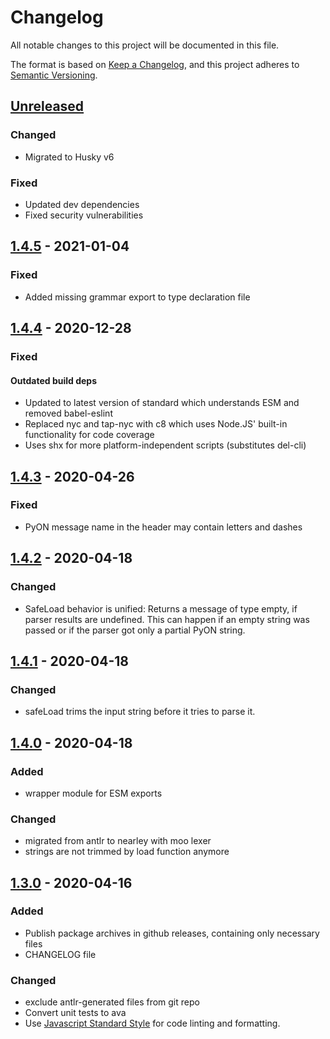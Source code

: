 # Changelog

All notable changes to this project will be documented in this file.

The format is based on [Keep a Changelog](https://keepachangelog.com/en/1.0.0/),
and this project adheres to [Semantic Versioning](https://semver.org/spec/v2.0.0.html).

## [Unreleased]

### Changed

- Migrated to Husky v6

### Fixed

- Updated dev dependencies
- Fixed security vulnerabilities

## [1.4.5] - 2021-01-04

### Fixed

- Added missing grammar export to type declaration file

## [1.4.4] - 2020-12-28

### Fixed

#### Outdated build deps

- Updated to latest version of standard which understands ESM
  and removed babel-eslint
- Replaced nyc and tap-nyc with c8
  which uses Node.JS' built-in functionality for code coverage
- Uses shx for more platform-independent  scripts (substitutes del-cli)

## [1.4.3] - 2020-04-26

### Fixed

- PyON message name in the header may contain letters and dashes

## [1.4.2] - 2020-04-18

### Changed

- SafeLoad behavior is unified:
  Returns a message of type empty, if parser results are undefined.
  This can happen if an empty string was passed
  or if the parser got only a partial PyON string.

## [1.4.1] - 2020-04-18

### Changed

- safeLoad trims the input string before it tries to parse it.

## [1.4.0] - 2020-04-18

### Added

- wrapper module for ESM exports

### Changed

- migrated from antlr to nearley with moo lexer
- strings are not trimmed by load function anymore

## [1.3.0] - 2020-04-16

### Added

- Publish package archives in github releases, containing only necessary files
- CHANGELOG file

### Changed

- exclude antlr-generated files from git repo
- Convert unit tests to ava
- Use [Javascript Standard Style](https://github.com/standard/standard)
  for code linting and formatting.

[Unreleased]: https://github.com/tamaracha/node-fah-pyon/compare/v1.4.5...HEAD
[1.4.5]: https://github.com/tamaracha/node-fah-pyon/compare/v1.4.4...v1.4.5
[1.4.4]: https://github.com/tamaracha/node-fah-pyon/compare/v1.4.3...v1.4.4
[1.4.3]: https://github.com/tamaracha/node-fah-pyon/compare/v1.4.2...v1.4.3
[1.4.2]: https://github.com/tamaracha/node-fah-pyon/compare/v1.4.1...v1.4.2
[1.4.1]: https://github.com/tamaracha/node-fah-pyon/compare/v1.4.0...v1.4.1
[1.4.0]: https://github.com/tamaracha/node-fah-pyon/compare/v1.3.0...v1.4.0
[1.3.0]: https://github.com/tamaracha/node-fah-pyon/compare/v1.2.0...v1.3.0
<!-- markdownlint-configure-file { "MD024": { "siblings_only": true }} -->
